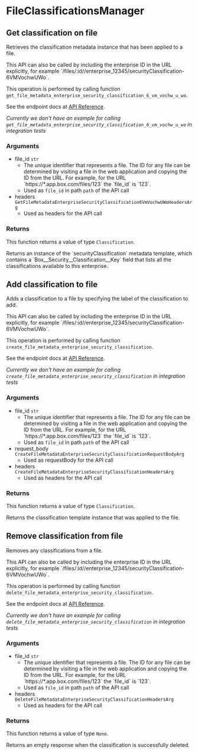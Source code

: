 # FileClassificationsManager

## Get classification on file

Retrieves the classification metadata instance that
has been applied to a file.

This API can also be called by including the enterprise ID in the
URL explicitly, for example
&#x60;/files/:id//enterprise_12345/securityClassification-6VMVochwUWo&#x60;.

This operation is performed by calling function `get_file_metadata_enterprise_security_classification_6_vm_vochw_u_wo`.

See the endpoint docs at
[API Reference](https://developer.box.com/reference/get-files-id-metadata-enterprise-security-classification-6-vm-vochw-u-wo/).

*Currently we don't have an example for calling `get_file_metadata_enterprise_security_classification_6_vm_vochw_u_wo` in integration tests*

### Arguments

- file_id `str`
  - The unique identifier that represents a file.  The ID for any file can be determined by visiting a file in the web application and copying the ID from the URL. For example, for the URL &#x60;https://*.app.box.com/files/123&#x60; the &#x60;file_id&#x60; is &#x60;123&#x60;.
  - Used as `file_id` in path `path` of the API call
- headers `GetFileMetadataEnterpriseSecurityClassification6VmVochwUWoHeadersArg`
  - Used as headers for the API call


### Returns

This function returns a value of type `Classification`.

Returns an instance of the &#x60;securityClassification&#x60; metadata
template, which contains a &#x60;Box__Security__Classification__Key&#x60;
field that lists all the classifications available to this
enterprise.


## Add classification to file

Adds a classification to a file by specifying the label of the
classification to add.

This API can also be called by including the enterprise ID in the
URL explicitly, for example
&#x60;/files/:id//enterprise_12345/securityClassification-6VMVochwUWo&#x60;.

This operation is performed by calling function `create_file_metadata_enterprise_security_classification`.

See the endpoint docs at
[API Reference](https://developer.box.com/reference/post-files-id-metadata-enterprise-security-classification-6-vm-vochw-u-wo/).

*Currently we don't have an example for calling `create_file_metadata_enterprise_security_classification` in integration tests*

### Arguments

- file_id `str`
  - The unique identifier that represents a file.  The ID for any file can be determined by visiting a file in the web application and copying the ID from the URL. For example, for the URL &#x60;https://*.app.box.com/files/123&#x60; the &#x60;file_id&#x60; is &#x60;123&#x60;.
  - Used as `file_id` in path `path` of the API call
- request_body `CreateFileMetadataEnterpriseSecurityClassificationRequestBodyArg`
  - Used as requestBody for the API call
- headers `CreateFileMetadataEnterpriseSecurityClassificationHeadersArg`
  - Used as headers for the API call


### Returns

This function returns a value of type `Classification`.

Returns the classification template instance
that was applied to the file.


## Remove classification from file

Removes any classifications from a file.

This API can also be called by including the enterprise ID in the
URL explicitly, for example
&#x60;/files/:id//enterprise_12345/securityClassification-6VMVochwUWo&#x60;.

This operation is performed by calling function `delete_file_metadata_enterprise_security_classification`.

See the endpoint docs at
[API Reference](https://developer.box.com/reference/delete-files-id-metadata-enterprise-security-classification-6-vm-vochw-u-wo/).

*Currently we don't have an example for calling `delete_file_metadata_enterprise_security_classification` in integration tests*

### Arguments

- file_id `str`
  - The unique identifier that represents a file.  The ID for any file can be determined by visiting a file in the web application and copying the ID from the URL. For example, for the URL &#x60;https://*.app.box.com/files/123&#x60; the &#x60;file_id&#x60; is &#x60;123&#x60;.
  - Used as `file_id` in path `path` of the API call
- headers `DeleteFileMetadataEnterpriseSecurityClassificationHeadersArg`
  - Used as headers for the API call


### Returns

This function returns a value of type `None`.

Returns an empty response when the classification is
successfully deleted.


